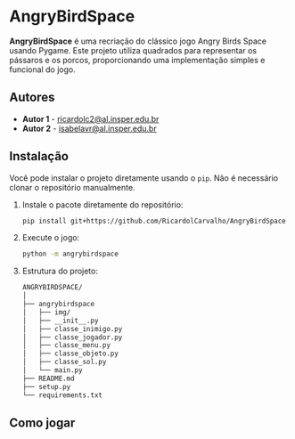 # AngryBirdSpace

**AngryBirdSpace** é uma recriação do clássico jogo Angry Birds Space usando Pygame. Este projeto utiliza quadrados para representar os pássaros e os porcos, proporcionando uma implementação simples e funcional do jogo.

## Autores

- **Autor 1** - [ricardolc2@al.insper.edu.br](mailto:ricardolc2@al.insper.edu.br)
- **Autor 2** - [isabelavr@al.insper.edu.br](mailto:isabelavr@al.insper.edu.br)

## Instalação

Você pode instalar o projeto diretamente usando o `pip`. Não é necessário clonar o repositório manualmente.

1. Instale o pacote diretamente do repositório:
   ```bash
   pip install git+https://github.com/RicardolCarvalho/AngryBirdSpace
    ```
2. Execute o jogo:
    ```bash
    python -m angrybirdspace
    ```
3. Estrutura do projeto:
    ```bash
    ANGRYBIRDSPACE/
    │
    ├── angrybirdspace
    │   ├── img/
    │   ├── __init__.py
    │   ├── classe_inimigo.py
    │   ├── classe_jogador.py
    │   ├── classe_menu.py
    │   ├── classe_objeto.py
    │   ├── classe_sol.py
    │   └── main.py
    ├── README.md
    ├── setup.py
    └── requirements.txt
    ```

## Como jogar
